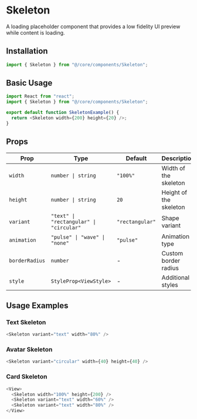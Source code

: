# Skeleton

A loading placeholder component that provides a low fidelity UI preview while content is loading.

## Installation

```typescript
import { Skeleton } from "@/core/components/Skeleton";
```

## Basic Usage

```typescript
import React from "react";
import { Skeleton } from "@/core/components/Skeleton";

export default function SkeletonExample() {
  return <Skeleton width={200} height={20} />;
}
```

## Props

| Prop           | Type                                    | Default         | Description            |
| -------------- | --------------------------------------- | --------------- | ---------------------- |
| `width`        | `number \| string`                      | `"100%"`        | Width of the skeleton  |
| `height`       | `number \| string`                      | `20`            | Height of the skeleton |
| `variant`      | `"text" \| "rectangular" \| "circular"` | `"rectangular"` | Shape variant          |
| `animation`    | `"pulse" \| "wave" \| "none"`           | `"pulse"`       | Animation type         |
| `borderRadius` | `number`                                | -               | Custom border radius   |
| `style`        | `StyleProp<ViewStyle>`                  | -               | Additional styles      |

## Usage Examples

### Text Skeleton

```typescript
<Skeleton variant="text" width="80%" />
```

### Avatar Skeleton

```typescript
<Skeleton variant="circular" width={40} height={40} />
```

### Card Skeleton

```typescript
<View>
  <Skeleton width="100%" height={200} />
  <Skeleton variant="text" width="60%" />
  <Skeleton variant="text" width="80%" />
</View>
```
